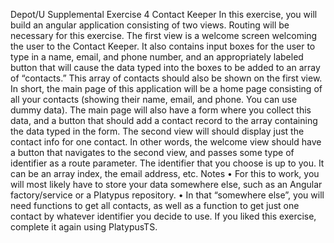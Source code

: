 Depot/U Supplemental Exercise 4 Contact Keeper In this exercise, you will build an angular application consisting of two views. Routing will be necessary for this exercise. The first view is a welcome screen welcoming the user to the Contact Keeper. It also contains input boxes for the user to type in a name, email, and phone number, and an appropriately labeled button that will cause the data typed into the boxes to be added to an array of “contacts.” This array of contacts should also be shown on the first view. In short, the main page of this application will be a home page consisting of all your contacts (showing their name, email, and phone. You can use dummy data). The main page will also have a form where you collect this data, and a button that should add a contact record to the array containing the data typed in the form. The second view will should display just the contact info for one contact. In other words, the welcome view should have a button that navigates to the second view, and passes some type of identifier as a route parameter. The identifier that you choose is up to you. It can be an array index, the email address, etc. Notes • For this to work, you will most likely have to store your data somewhere else, such as an Angular factory/service or a Platypus repository. • In that “somewhere else”, you will need functions to get all contacts, as well as a function to get just one contact by whatever identifier you decide to use. If you liked this exercise, complete it again using PlatypusTS.